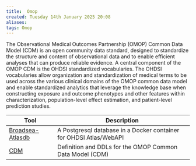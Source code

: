 ```yaml
---
title:  Omop
created: Tuesday 14th January 2025 20:08
aliases: 
tags: Omop
---
```

The Observational Medical Outcomes Partnership (OMOP) Common Data Model (CDM) is an open community data standard, designed to standardize the structure and content of observational data and to enable efficient analyses that can produce reliable evidence. A central component of the OMOP CDM is the OHDSI standardized vocabularies. The OHDSI vocabularies allow organization and standardization of medical terms to be used across the various clinical domains of the OMOP common data model and enable standardized analytics that leverage the knowledge base when constructing exposure and outcome phenotypes and other features within characterization, population-level effect estimation, and patient-level prediction studies.

| Tool                                                          | Description                                                        |
| ------------------------------------------------------------- | ------------------------------------------------------------------ |
| [Broadsea-Atlasdb](https://github.com/OHDSI/Broadsea-Atlasdb) | A Postgresql database in a Docker container for OHDSI Atlas/WebAPI |
| [CDM](https://github.com/OHDSI/CommonDataModel)               | Definition and DDLs for the OMOP Common Data Model (CDM)           |
